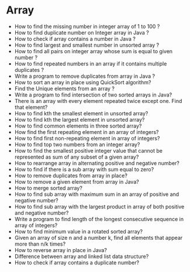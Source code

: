 # Array- How to find the missing number in integer array of 1 to 100 ?- How to find duplicate number on Integer array in Java ?- How to check if array contains a number in Java ? - How to find largest and smallest number in unsorted array ?- How to find all pairs on integer array whose sum is equal to given number ?- How to find repeated numbers in an array if it contains multiple duplicates ?- Write a program to remove duplicates from array in Java ?- How to sort an array in place using QuickSort algorithm?- Find the Unique elements from an array ?- Write a program to find intersection of two sorted arrays in Java?- There is an array with every element repeated twice except one. Find that element?- How to find kth the smallest element in unsorted array?- How to find kth the largest element in unsorted array?- How to find common elements in three sorted array?- How find the first repeating element in an array of integers?- How to find first non-repeating element in array of integers?- How to find top two numbers from an integer array?- How to find the smallest positive integer value that cannot be represented as sum of any subset of a given array?- How to rearrange array in alternating positive and negative number?- How to find if there is a sub array with sum equal to zero?- How to remove duplicates from array in place?- How to remove a given element from array in Java?- How to merge sorted array?- How to find sub array with maximum sum in an array of positive and negative number?- How to find sub array with the largest product in array of both positive and negative number?- Write a program to find length of the longest consecutive sequence in array of integers?- How to find minimum value in a rotated sorted array?- Given an array of size n and a number k, find all elements that appear more than n/k times?- How to reverse array in place in Java?- Difference between array and linked list data structure?- How to check if array contains a duplicate number?